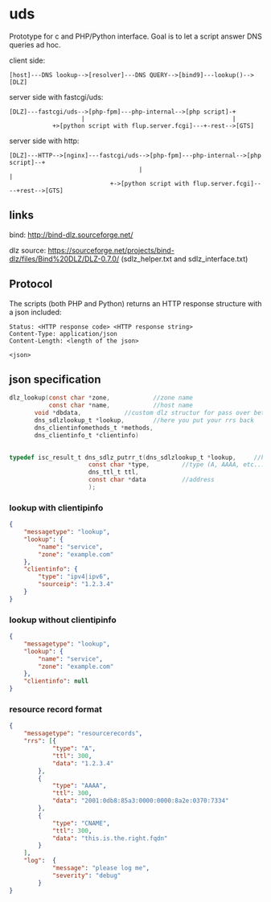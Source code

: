 # uds

Prototype for c and PHP/Python interface. Goal is to let a script answer DNS queries ad hoc. 


client side:
```
[host]---DNS lookup-->[resolver]---DNS QUERY-->[bind9]---lookup()-->[DLZ]
```

server side with fastcgi/uds:
```
[DLZ]---fastcgi/uds-->[php-fpm]---php-internal-->[php script]-+
                    |                                         |
		    +>[python script with flup.server.fcgi]---+-rest-->[GTS]
```

server side with http:
```
[DLZ]---HTTP-->[nginx]---fastcgi/uds-->[php-fpm]---php-internal-->[php script]--+
                                    |                                           |
		                    +->[python script with flup.server.fcgi]----+rest-->[GTS]
```


## links

bind: http://bind-dlz.sourceforge.net/

dlz source: https://sourceforge.net/projects/bind-dlz/files/Bind%20DLZ/DLZ-0.7.0/ (sdlz_helper.txt and sdlz_interface.txt)


## Protocol

The scripts (both PHP and Python) returns an HTTP response structure with a json included:

```
Status: <HTTP response code> <HTTP response string>
Content-Type: application/json
Content-Length: <length of the json>

<json>
```


## json specification

``` c
dlz_lookup(const char *zone,			//zone name
           const char *name,			//host name
	   void *dbdata,			//custom dlz structur for pass over between functions
	   dns_sdlzlookup_t *lookup,		//here you put your rrs back
	   dns_clientinfomethods_t *methods,
	   dns_clientinfo_t *clientinfo)
    

typedef isc_result_t dns_sdlz_putrr_t(dns_sdlzlookup_t *lookup,		//here to put
				      const char *type,			//type (A, AAAA, etc...)
				      dns_ttl_t ttl,
				      const char *data			//address
				      );
```




### lookup with clientipinfo
```json
{
	"messagetype": "lookup",
	"lookup": {
		"name": "service",
		"zone": "example.com"
	},
	"clientinfo": {
		"type": "ipv4|ipv6",
		"sourceip": "1.2.3.4"
	}
}
```

### lookup without clientipinfo
```json
{
	"messagetype": "lookup",
	"lookup": {
		"name": "service",
		"zone": "example.com"
	},
	"clientinfo": null
}
```

### resource record format

```json
{
	"messagetype": "resourcerecords",
	"rrs": [{
			"type": "A",
			"ttl": 300,
			"data": "1.2.3.4"
		},
		{
			"type": "AAAA",
			"ttl": 300,
			"data": "2001:0db8:85a3:0000:0000:8a2e:0370:7334"
		},
		{
			"type": "CNAME",
			"ttl": 300,
			"data": "this.is.the.right.fqdn"
		}
	],
	"log":	{
			"message": "please log me",
			"severity": "debug"
		}
}
```



